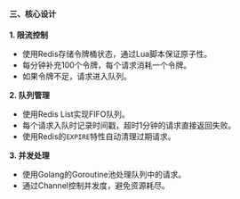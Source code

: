 #### 三、核心设计
**1. 限流控制**
- 使用Redis存储令牌桶状态，通过Lua脚本保证原子性。
- 每分钟补充100个令牌，每个请求消耗一个令牌。
- 如果令牌不足，请求进入队列。

**2. 队列管理**
- 使用Redis List实现FIFO队列。
- 每个请求入队时记录时间戳，超时1分钟的请求直接返回失败。
- 使用Redis的`EXPIRE`特性自动清理过期请求。

**3. 并发处理**
- 使用Golang的Goroutine池处理队列中的请求。
- 通过Channel控制并发度，避免资源耗尽。
